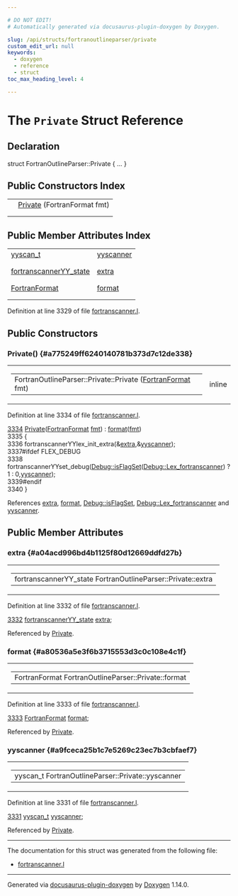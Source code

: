 ```yaml
---

# DO NOT EDIT!
# Automatically generated via docusaurus-plugin-doxygen by Doxygen.

slug: /api/structs/fortranoutlineparser/private
custom_edit_url: null
keywords:
  - doxygen
  - reference
  - struct
toc_max_heading_level: 4

---
```


<div class="doxyPage">

# The `Private` Struct Reference



## Declaration

<div class="doxyDeclaration">
struct FortranOutlineParser::Private { ... }
</div>

## Public Constructors Index

<table class="doxyMembersIndex">

<tr class="doxyMemberIndexItem">
<td class="doxyMemberIndexItemType" align="left" valign="top"></td>
<td class="doxyMemberIndexItemName" align="left" valign="top"><a href="#a775249ff6240140781b373d7c12de338">Private</a> (FortranFormat fmt)</td>
</tr>
<tr class="doxyMemberIndexDescription">
<td class="doxyMemberIndexDescriptionLeft"></td>
<td class="doxyMemberIndexDescriptionRight">
</td>
</tr>
<tr class="doxyMemberIndexSeparator">
<td class="doxyMemberIndexSeparator" colspan="2"></td>
</tr>

</table>

## Public Member Attributes Index

<table class="doxyMembersIndex">

<tr class="doxyMemberIndexItem">
<td class="doxyMemberIndexItemType" align="left" valign="top"><a href="/web-doxygen/docs/api/files/src/code-l/#a9484188abbc459dafcbd4c96425fa70b">yyscan_t</a></td>
<td class="doxyMemberIndexItemName" align="left" valign="top"><a href="#a9fceca25b1c7e5269c23ec7b3cbfaef7">yyscanner</a></td>
</tr>
<tr class="doxyMemberIndexDescription">
<td class="doxyMemberIndexDescriptionLeft"></td>
<td class="doxyMemberIndexDescriptionRight">
</td>
</tr>
<tr class="doxyMemberIndexSeparator">
<td class="doxyMemberIndexSeparator" colspan="2"></td>
</tr>

<tr class="doxyMemberIndexItem">
<td class="doxyMemberIndexItemType" align="left" valign="top"><a href="/web-doxygen/docs/api/structs/fortranscanneryy-state">fortranscannerYY_state</a></td>
<td class="doxyMemberIndexItemName" align="left" valign="top"><a href="#a04acd996bd4b1125f80d12669ddfd27b">extra</a></td>
</tr>
<tr class="doxyMemberIndexDescription">
<td class="doxyMemberIndexDescriptionLeft"></td>
<td class="doxyMemberIndexDescriptionRight">
</td>
</tr>
<tr class="doxyMemberIndexSeparator">
<td class="doxyMemberIndexSeparator" colspan="2"></td>
</tr>

<tr class="doxyMemberIndexItem">
<td class="doxyMemberIndexItemType" align="left" valign="top"><a href="/web-doxygen/docs/api/files/src/types-h/#ad3f2a8c13ceee9c0aaeabf930dd88266">FortranFormat</a></td>
<td class="doxyMemberIndexItemName" align="left" valign="top"><a href="#a80536a5e3f6b3715553d3c0c108e4c1f">format</a></td>
</tr>
<tr class="doxyMemberIndexDescription">
<td class="doxyMemberIndexDescriptionLeft"></td>
<td class="doxyMemberIndexDescriptionRight">
</td>
</tr>
<tr class="doxyMemberIndexSeparator">
<td class="doxyMemberIndexSeparator" colspan="2"></td>
</tr>

</table>


Definition at line 3329 of file <a href="/web-doxygen/docs/api/files/src/fortranscanner-l">fortranscanner.l</a>.

<div class="doxySectionDef">

## Public Constructors

### Private() {#a775249ff6240140781b373d7c12de338}

<div class="doxyMemberItem">
<div class="doxyMemberProto">
<table class="doxyMemberLabels">
<tr class="doxyMemberLabels">
<td class="doxyMemberLabelsLeft">
<table class="doxyMemberName">
<tr>
<td class="doxyMemberName">FortranOutlineParser::Private::Private (<a href="/web-doxygen/docs/api/files/src/types-h/#ad3f2a8c13ceee9c0aaeabf930dd88266">FortranFormat</a> fmt)</td>
</tr>
</table>
</td>
<td class="doxyMemberLabelsRight">
<span class="doxyMemberLabels">
<span class="doxyMemberLabel inline">inline</span>
</span>
</td>
</tr>
</table>
</div>
<div class="doxyMemberDoc">



Definition at line 3334 of file <a href="/web-doxygen/docs/api/files/src/fortranscanner-l">fortranscanner.l</a>.

<div class="doxyProgramListing">

<div class="doxyCodeLine"><span class="doxyLineNumber"><a href="#a775249ff6240140781b373d7c12de338">3334</a></span><span class="doxyLineContent"><span class="doxyHighlight">  <a href="#a775249ff6240140781b373d7c12de338">Private</a>(<a href="/web-doxygen/docs/api/files/src/types-h/#ad3f2a8c13ceee9c0aaeabf930dd88266">FortranFormat</a> <a href="/web-doxygen/docs/api/namespaces/fmt">fmt</a>) : <a href="#a80536a5e3f6b3715553d3c0c108e4c1f">format</a>(<a href="/web-doxygen/docs/api/namespaces/fmt">fmt</a>)</span></span></div>
<div class="doxyCodeLine"><span class="doxyLineNumber">3335</span><span class="doxyLineContent"><span class="doxyHighlight">  {</span></span></div>
<div class="doxyCodeLine"><span class="doxyLineNumber">3336</span><span class="doxyLineContent"><span class="doxyHighlight">    fortranscannerYYlex_init_extra(&amp;<a href="#a04acd996bd4b1125f80d12669ddfd27b">extra</a>,&amp;<a href="#a9fceca25b1c7e5269c23ec7b3cbfaef7">yyscanner</a>);</span></span></div>
<div class="doxyCodeLine"><span class="doxyLineNumber">3337</span><span class="doxyLineContent"><span class="doxyHighlightPreprocessor">#ifdef FLEX_DEBUG</span></span></div>
<div class="doxyCodeLine"><span class="doxyLineNumber">3338</span><span class="doxyLineContent"><span class="doxyHighlight">    fortranscannerYYset_debug(<a href="/web-doxygen/docs/api/classes/debug/#a96e9401783e852c91f341b3f98198061">Debug::isFlagSet</a>(<a href="/web-doxygen/docs/api/classes/debug/#a1c3f4696cf44a23f41e034323c426f7da091a33c7c46121c2ed6ca91caf90462e">Debug::Lex_fortranscanner</a>) ? 1 : 0,<a href="#a9fceca25b1c7e5269c23ec7b3cbfaef7">yyscanner</a>);</span></span></div>
<div class="doxyCodeLine"><span class="doxyLineNumber">3339</span><span class="doxyLineContent"><span class="doxyHighlightPreprocessor">#endif</span></span></div>
<div class="doxyCodeLine"><span class="doxyLineNumber">3340</span><span class="doxyLineContent"><span class="doxyHighlight">  }</span></span></div>

</div>


References <a href="#a04acd996bd4b1125f80d12669ddfd27b">extra</a>, <a href="#a80536a5e3f6b3715553d3c0c108e4c1f">format</a>, <a href="/web-doxygen/docs/api/classes/debug/#a96e9401783e852c91f341b3f98198061">Debug::isFlagSet</a>, <a href="/web-doxygen/docs/api/classes/debug/#a1c3f4696cf44a23f41e034323c426f7da091a33c7c46121c2ed6ca91caf90462e">Debug::Lex\_fortranscanner</a> and <a href="#a9fceca25b1c7e5269c23ec7b3cbfaef7">yyscanner</a>.
</div>
</div>

</div>

<div class="doxySectionDef">

## Public Member Attributes

### extra {#a04acd996bd4b1125f80d12669ddfd27b}

<div class="doxyMemberItem">
<div class="doxyMemberProto">
<table class="doxyMemberLabels">
<tr class="doxyMemberLabels">
<td class="doxyMemberLabelsLeft">
<table class="doxyMemberName">
<tr>
<td class="doxyMemberName">fortranscannerYY_state FortranOutlineParser::Private::extra</td>
</tr>
</table>
</td>
</tr>
</table>
</div>
<div class="doxyMemberDoc">



Definition at line 3332 of file <a href="/web-doxygen/docs/api/files/src/fortranscanner-l">fortranscanner.l</a>.

<div class="doxyProgramListing">

<div class="doxyCodeLine"><span class="doxyLineNumber"><a href="#a04acd996bd4b1125f80d12669ddfd27b">3332</a></span><span class="doxyLineContent"><span class="doxyHighlight">  <a href="/web-doxygen/docs/api/structs/fortranscanneryy-state">fortranscannerYY_state</a> <a href="#a04acd996bd4b1125f80d12669ddfd27b">extra</a>;</span></span></div>

</div>


Referenced by <a href="#a775249ff6240140781b373d7c12de338">Private</a>.
</div>
</div>

### format {#a80536a5e3f6b3715553d3c0c108e4c1f}

<div class="doxyMemberItem">
<div class="doxyMemberProto">
<table class="doxyMemberLabels">
<tr class="doxyMemberLabels">
<td class="doxyMemberLabelsLeft">
<table class="doxyMemberName">
<tr>
<td class="doxyMemberName">FortranFormat FortranOutlineParser::Private::format</td>
</tr>
</table>
</td>
</tr>
</table>
</div>
<div class="doxyMemberDoc">



Definition at line 3333 of file <a href="/web-doxygen/docs/api/files/src/fortranscanner-l">fortranscanner.l</a>.

<div class="doxyProgramListing">

<div class="doxyCodeLine"><span class="doxyLineNumber"><a href="#a80536a5e3f6b3715553d3c0c108e4c1f">3333</a></span><span class="doxyLineContent"><span class="doxyHighlight">  <a href="/web-doxygen/docs/api/files/src/types-h/#ad3f2a8c13ceee9c0aaeabf930dd88266">FortranFormat</a> <a href="#a80536a5e3f6b3715553d3c0c108e4c1f">format</a>;</span></span></div>

</div>


Referenced by <a href="#a775249ff6240140781b373d7c12de338">Private</a>.
</div>
</div>

### yyscanner {#a9fceca25b1c7e5269c23ec7b3cbfaef7}

<div class="doxyMemberItem">
<div class="doxyMemberProto">
<table class="doxyMemberLabels">
<tr class="doxyMemberLabels">
<td class="doxyMemberLabelsLeft">
<table class="doxyMemberName">
<tr>
<td class="doxyMemberName">yyscan_t FortranOutlineParser::Private::yyscanner</td>
</tr>
</table>
</td>
</tr>
</table>
</div>
<div class="doxyMemberDoc">



Definition at line 3331 of file <a href="/web-doxygen/docs/api/files/src/fortranscanner-l">fortranscanner.l</a>.

<div class="doxyProgramListing">

<div class="doxyCodeLine"><span class="doxyLineNumber"><a href="#a9fceca25b1c7e5269c23ec7b3cbfaef7">3331</a></span><span class="doxyLineContent"><span class="doxyHighlight">  <a href="/web-doxygen/docs/api/files/src/code-l/#a9484188abbc459dafcbd4c96425fa70b">yyscan_t</a> <a href="#a9fceca25b1c7e5269c23ec7b3cbfaef7">yyscanner</a>;</span></span></div>

</div>


Referenced by <a href="#a775249ff6240140781b373d7c12de338">Private</a>.
</div>
</div>

</div>

<hr/>

The documentation for this struct was generated from the following file:

<ul>
<li><a href="/web-doxygen/docs/api/files/src/fortranscanner-l">fortranscanner.l</a></li>
</ul>

<hr/>

<p class="doxyGeneratedBy">Generated via <a href="https://github.com/xpack/docusaurus-plugin-doxygen">docusaurus-plugin-doxygen</a> by <a href="https://www.doxygen.nl">Doxygen</a> 1.14.0.</p>

</div>
